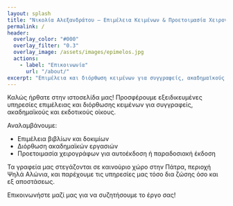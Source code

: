 ```yaml
---
layout: splash
title: "Νικολία Αλεξανδράτου – Επιμέλεια Κειμένων & Προετοιμασία Χειρογράφων"
permalink: /
header:
  overlay_color: "#000"
  overlay_filter: "0.3"
  overlay_image: /assets/images/epimelos.jpg  
  actions:
    - label: "Επικοινωνία"
      url: "/about/"
excerpt: "Επιμέλεια και διόρθωση κειμένων για συγγραφείς, ακαδημαϊκούς και εκδοτικούς οίκους."
---
```


Καλώς ήρθατε στην ιστοσελίδα μας! Προσφέρουμε εξειδικευμένες υπηρεσίες επιμέλειας και διόρθωσης κειμένων για συγγραφείς, ακαδημαϊκούς και εκδοτικούς οίκους.

Αναλαμβάνουμε:

- Επιμέλεια βιβλίων και δοκιμίων
- Διόρθωση ακαδημαϊκών εργασιών
- Προετοιμασία χειρογράφων για αυτοέκδοση ή παραδοσιακή έκδοση

Τα γραφεία μας στεγάζονται σε καινούριο χώρο στην Πάτρα, περιοχή Ψηλά Αλώνια, και παρέχουμε τις υπηρεσίες μας τόσο δια ζώσης όσο και εξ αποστάσεως.

Επικοινωνήστε μαζί μας για να συζητήσουμε το έργο σας!
